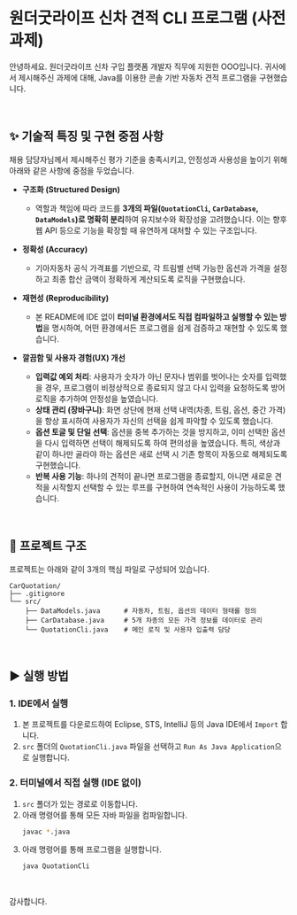 # 원더굿라이프 신차 견적 CLI 프로그램 (사전 과제)

안녕하세요. 원더굿라이프 신차 구입 플랫폼 개발자 직무에 지원한 OOO입니다.
귀사에서 제시해주신 과제에 대해, Java를 이용한 콘솔 기반 자동차 견적 프로그램을 구현했습니다.

<br>

## ✨ 기술적 특징 및 구현 중점 사항

채용 담당자님께서 제시해주신 평가 기준을 충족시키고, 안정성과 사용성을 높이기 위해 아래와 같은 사항에 중점을 두었습니다.

* **구조화 (Structured Design)**
    * 역할과 책임에 따라 코드를 **3개의 파일(`QuotationCli`, `CarDatabase`, `DataModels`)로 명확히 분리**하여 유지보수와 확장성을 고려했습니다. 이는 향후 웹 API 등으로 기능을 확장할 때 유연하게 대처할 수 있는 구조입니다.

* **정확성 (Accuracy)**
    * 기아자동차 공식 가격표를 기반으로, 각 트림별 선택 가능한 옵션과 가격을 설정하고 최종 합산 금액이 정확하게 계산되도록 로직을 구현했습니다.

* **재현성 (Reproducibility)**
    * 본 README에 IDE 없이 **터미널 환경에서도 직접 컴파일하고 실행할 수 있는 방법**을 명시하여, 어떤 환경에서든 프로그램을 쉽게 검증하고 재현할 수 있도록 했습니다.

* **깔끔함 및 사용자 경험(UX) 개선**
    * **입력값 예외 처리**: 사용자가 숫자가 아닌 문자나 범위를 벗어나는 숫자를 입력했을 경우, 프로그램이 비정상적으로 종료되지 않고 다시 입력을 요청하도록 방어 로직을 추가하여 안정성을 높였습니다.
    * **상태 관리 (장바구니)**: 화면 상단에 현재 선택 내역(차종, 트림, 옵션, 중간 가격)을 항상 표시하여 사용자가 자신의 선택을 쉽게 파악할 수 있도록 했습니다.
    * **옵션 토글 및 단일 선택**: 옵션을 중복 추가하는 것을 방지하고, 이미 선택한 옵션을 다시 입력하면 선택이 해제되도록 하여 편의성을 높였습니다. 특히, 색상과 같이 하나만 골라야 하는 옵션은 새로 선택 시 기존 항목이 자동으로 해제되도록 구현했습니다.
    * **반복 사용 기능**: 하나의 견적이 끝나면 프로그램을 종료할지, 아니면 새로운 견적을 시작할지 선택할 수 있는 루프를 구현하여 연속적인 사용이 가능하도록 했습니다.

<br>

## 📂 프로젝트 구조

프로젝트는 아래와 같이 3개의 핵심 파일로 구성되어 있습니다.

```
CarQuotation/
├── .gitignore
└── src/
    ├── DataModels.java      # 자동차, 트림, 옵션의 데이터 형태를 정의
    ├── CarDatabase.java     # 5개 차종의 모든 가격 정보를 데이터로 관리
    └── QuotationCli.java    # 메인 로직 및 사용자 입출력 담당
```

<br>

## ▶️ 실행 방법

### 1. IDE에서 실행
1.  본 프로젝트를 다운로드하여 Eclipse, STS, IntelliJ 등의 Java IDE에서 `Import` 합니다.
2.  `src` 폴더의 `QuotationCli.java` 파일을 선택하고 `Run As Java Application`으로 실행합니다.

### 2. 터미널에서 직접 실행 (IDE 없이)
1.  `src` 폴더가 있는 경로로 이동합니다.
2.  아래 명령어를 통해 모든 자바 파일을 컴파일합니다.
    ```bash
    javac *.java
    ```
3.  아래 명령어를 통해 프로그램을 실행합니다.
    ```bash
    java QuotationCli
    ```

<br>

감사합니다.
